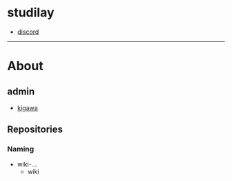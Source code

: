 # studilay

* [discord](https://discord.gg/QrY9taHnqV)

***

# About

## admin

* [kigawa](https://github.com/kigawa01)

## Repositories

### Naming
* wiki-...
    * wiki

